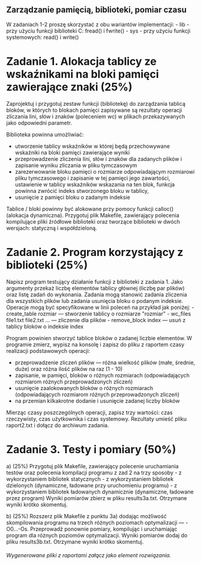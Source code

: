 <h2> Zarządzanie pamięcią, biblioteki, pomiar czasu </h2>
W zadaniach 1-2 proszę skorzystać z obu wariantów implementacji:
- lib - przy użyciu funkcji biblioteki C: fread() i fwrite()
- sys - przy użyciu funkcji systemowych: read() i write()

<h1> Zadanie 1. Alokacja tablicy ze wskaźnikami na bloki pamięci zawierające znaki (25%) </h1>
Zaprojektuj i przygotuj zestaw funkcji (bibliotekę) do zarządzania tablicą bloków, w których to blokach pamięci zapisywane są rezultaty operacji zliczania lini, słów i znaków (poleceniem wc) w plikach przekazywanych jako odpowiedni parametr.

Biblioteka powinna umożliwiać:
- utworzenie tablicy wskaźników w której będą przechowywane wskaźniki na bloki pamięci zawierające wyniki 
- przeprowadzenie zliczenia lini, słów i znaków dla zadanych plików i zapisanie wyniku zliczania w pliku tymczasowym
- zarezerwowanie bloku pamięci o rozmiarze odpowiadającym rozmiarowi pliku tymczasowego i zapisanie w tej pamięci jego zawartości, ustawienie w tablicy wskaźników wskazania na ten blok, funkcja powinna zwrócić indeks stworzonego bloku w tablicy,
- usunięcie z pamięci bloku o zadanym indeksie

Tablice / bloki powinny być alokowane przy pomocy funkcji calloc() (alokacja dynamiczna).
Przygotuj plik Makefile, zawierający polecenia kompilujące pliki źródłowe biblioteki oraz tworzące biblioteki w dwóch wersjach: statyczną i współdzieloną.

<h1>Zadanie 2. Program korzystający z biblioteki (25%) </h1>
Napisz program testujący działanie funkcji z biblioteki z zadania 1. Jako argumenty przekaż liczbę elementów tablicy głównej (liczbę par plików) oraz listę zadań do wykonania. Zadania mogą stanowić zadania zliczenia dla wszystkich plików lub zadania usunięcia bloku o podanym indeksie. Operacje mogą być specyfikowane w linii poleceń na przykład jak poniżej:
- create_table rozmiar — stworzenie tablicy o rozmiarze "rozmiar"
- wc_files file1.txt file2.txt … — zliczenie dla plików
- remove_block index — usuń z tablicy bloków o indeksie index

Program powinien stworzyć tablice bloków o zadanej liczbie elementów.
W programie zmierz, wypisz na konsolę i zapisz do pliku z raportem czasy realizacji podstawowych operacji:
- przeprowadzenie zliczeń plików — różna wielkość plików (małe, średnie, duże) oraz różna ilość plików na raz (1 - 10)
- zapisanie, w pamięci, bloków o różnych rozmiarach (odpowiadających rozmiarom różnych przeprowadzonych zliczeń)
- usunięcie zaalokowanych bloków o różnych rozmiarach  (odpowiadających rozmiarom różnych przeprowadzonych zliczeń)
- na przemian  kilkakrotne dodanie i usunięcie zadanej liczby bloków 

Mierząc czasy poszczególnych operacji, zapisz trzy wartości: czas rzeczywisty, czas użytkownika i czas systemowy. Rezultaty umieść pliku raport2.txt i dołącz do archiwum zadania.

<h1> Zadanie 3. Testy i pomiary (50%) </h1>
a) (25%) Przygotuj plik Makefile, zawierający polecenie uruchamiania testów oraz polecenia kompilacji programu z zad 2 na trzy sposoby
- z wykorzystaniem bibliotek statycznych
- z wykorzystaniem bibliotek dzielonych (dynamiczne, ładowane przy uruchomieniu programu)
- z wykorzystaniem bibliotek ładowanych dynamicznie (dynamiczne, ładowane przez program)
Wyniki pomiarów zbierz w pliku results3a.txt. Otrzymane wyniki krótko skomentuj.

b) (25%) Rozszerz plik Makefile z punktu 3a) dodając możliwość skompilowania programu na trzech różnych  poziomach optymalizacji — -O0…-Os. Przeprowadź ponownie pomiary, kompilując i uruchamiając program dla różnych poziomów optymalizacji.
Wyniki pomiarów dodaj do pliku results3b.txt. Otrzymane wyniki krótko skomentuj.
<h6> Wygenerowane pliki z raportami załącz jako element rozwiązania. </h6>
